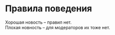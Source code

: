 # Правила поведения
Хорошая новость – правил нет.<br/>
Плохая новность – для модераторов их тоже нет.
